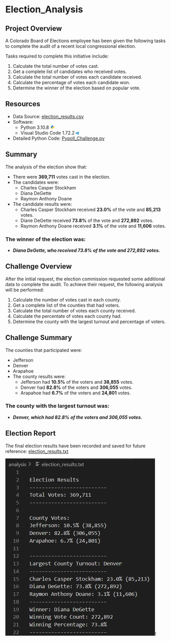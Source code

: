 # Election_Analysis

## Project Overview
A Colorado Board of Elections employee has been given the following tasks to complete the audit of a recent local congressional election.

Tasks required to complete this initiative include:
1. Calculate the total number of votes cast.
2. Get a complete list of candidates who received votes.
3. Calculate the total number of votes each candidate received.
4. Calculate the percentage of votes each candidate won.
5. Determine the winner of the election based on popular vote.

## Resources
- Data Source: [election_results.csv](Resources/election_results.csv)
- Software: 
  - Python 3.10.8 <img src="Graphics/PythonLogo.png" width="3%" height="3%">
  - Visual Studio Code 1.72.2 <img src="Graphics/VScode.png" width="2%" height="2%">
- Detailed Python Code: [Pypoll_Challenge.py](https://github.com/havgirl/Election_Analysis/blob/6b9506d6b2a778c56a6638dfba415ab92a8c5f9d/PyPoll_Challenge.py)

## Summary
The analysis of the election show that:
- There were **369,711** votes cast in the election.
- The candidates were:
  - Charles Casper Stockham
  - Diana DeGette
  - Raymon Anthony Doane
- The candidate results were:
  - Charles Casper Stockham received **23.0%** of the vote and **85,213** votes.
  - Diane DeGette received **73.8%** of the vote and **272,892** votes.
  - Raymon Anthony Doane received **3.1%** of the vote and **11,606** votes.

### The winner of the election was:
   - **_Diana DeGette, who received 73.8% of the vote and 272,892 votes._**


## Challenge Overview
After the initial request, the election commission requested some additional data to complete the audit.  To achieve their request, the following analysis will be performed:

1. Calculate the number of votes cast in each county.
2. Get a complete list of the counties that had voters.
3. Calculate the total number of votes each county received.
4. Calculate the percentate of votes each county had.
5. Determine the county with the largest turnout and percentage of voters.

## Challenge Summary
The counties that participated were:
  - Jefferson
  - Denver
  - Arapahoe
- The county results were:
  - Jefferson had **10.5%** of the voters and **38,855** votes.
  - Denver had **82.8%** of the voters and **306,055** votes.
  - Arapahoe had **6.7%** of the voters and **24,801** votes.

### The county with the largest turnout was:
  - **_Denver, which had 82.8% of the voters and 306,055 votes._**

## Election Report 

The final election results have been recorded and saved for future reference: [election_results.txt](https://github.com/havgirl/Election_Analysis/blob/58d99e3390b3bb63782ea83b2fc67957d33b5e28/analysis/election_results.txt)

![Resources/Election_txtfile_results.png](Resources/Election_txtfile_results.png)!
